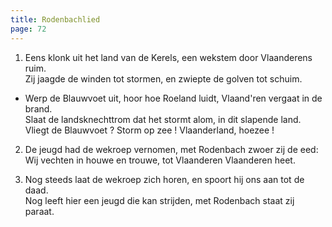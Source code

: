 ```yaml
---
title: Rodenbachlied
page: 72
---  
```


1. Eens klonk uit het land van de Kerels, een wekstem door Vlaanderens ruim.  
Zij jaagde de winden tot stormen, en zwiepte de golven tot schuim.  


- Werp de Blauwvoet uit, hoor hoe Roeland luidt, Vlaand'ren vergaat in de brand.  
Slaat de landsknechttrom dat het stormt alom, in dit slapende land.  
Vliegt de Blauwvoet ? Storm op zee ! Vlaanderland, hoezee !  


2. De jeugd had de wekroep vernomen, met Rodenbach zwoer zij de eed:  
Wij vechten in houwe en trouwe, tot Vlaanderen Vlaanderen heet.  


3. Nog steeds laat de wekroep zich horen, en spoort hij ons aan tot de daad.  
Nog leeft hier een jeugd die kan strijden, met Rodenbach staat zij paraat.  